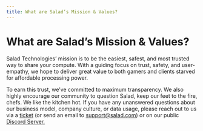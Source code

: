 ```yaml
---
title: What are Salad’s Mission & Values?
---
```


# What are Salad’s Mission & Values?

Salad Technologies’ mission is to be the easiest, safest, and most trusted way to share your compute. With a guiding
focus on trust, safety, and user-empathy, we hope to deliver great value to both gamers and clients starved for
affordable processing power.

To earn this trust, we’ve committed to maximum transparency. We also highly encourage our community to question Salad,
keep our feet to the fire, chefs. We like the kitchen hot. If you have any unanswered questions about our business
model, company culture, or data usage, please reach out to us via a
[ticket](https://support.salad.com/article/216-how-to-create-a-support-ticket) (or send an email to
[support@salad.com](mailto:support@salad.com)) or on our public [Discord Server.](https://discord.gg/salad)
